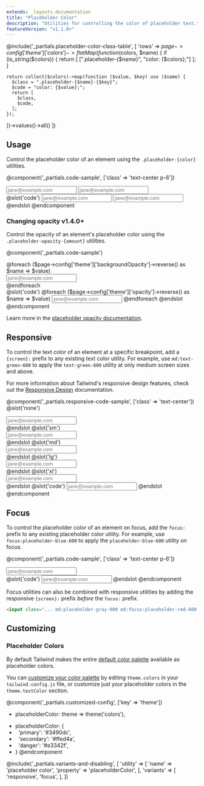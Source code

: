 ```yaml
---
extends: _layouts.documentation
title: "Placeholder Color"
description: "Utilities for controlling the color of placeholder text."
featureVersion: "v1.1.0+"
---
```


@include('_partials.placeholder-color-class-table', [
  'rows' => $page->config['theme']['colors']->flatMap(function ($colors, $name) {
    if (is_string($colors)) {
      return [
        [".placeholder-{$name}", "color: {$colors};"]
      ];
    }

    return collect($colors)->map(function ($value, $key) use ($name) {
      $class = ".placeholder-{$name}-{$key}";
      $code = "color: {$value};";
      return [
        $class,
        $code,
      ];
    });
  })->values()->all()
])

## Usage

Control the placeholder color of an element using the `.placeholder-{color}` utilities.

@component('_partials.code-sample', ['class' => 'text-center p-6'])
<div class="max-w-xs">
  <input class="block appearance-none placeholder-gray-500 border rounded w-full py-2 px-3 text-gray-700 leading-tight focus:outline-none focus:shadow-outline" placeholder="jane@example.com">
  <input class="mt-4 block appearance-none placeholder-red-300 border border-red-400 rounded w-full py-2 px-3 text-gray-700 leading-tight focus:outline-none focus:shadow-outline" placeholder="jane@example.com">
</div>
@slot('code')
<input class="placeholder-gray-500 border" placeholder="jane@example.com">
<input class="placeholder-red-300 border border-red-400" placeholder="jane@example.com">
@endslot
@endcomponent

<h3>
  <span class="flex items-center" data-heading-text>
    Changing opacity
    <span class="ml-3 inline-flex items-center px-3 py-1 rounded-full text-sm font-medium leading-4 bg-green-150 text-green-900">
      v1.4.0+
    </span>
  </span>
</h3>

Control the opacity of an element's placeholder color using the `.placeholder-opacity-{amount}` utilities.

@component('_partials.code-sample')
<div class="space-y-4">
  @foreach ($page->config['theme']['backgroundOpacity']->reverse() as $name => $value)
  <div class="max-w-xs">
    <input class="block appearance-none placeholder-gray-500 placeholder-opacity-{{ $name }} border rounded w-full py-2 px-3 text-gray-700 leading-tight focus:outline-none focus:shadow-outline" placeholder="jane@example.com">
  </div>
  @endforeach
</div>
@slot('code')
@foreach ($page->config['theme']['opacity']->reverse() as $name => $value)
<input class="placeholder-gray-500 placeholder-opacity-{{ $name }} ..." placeholder="jane@example.com">
@endforeach
@endslot
@endcomponent

Learn more in the [placeholder opacity documentation](/docs/placeholder-opacity).

## Responsive

To control the text color of an element at a specific breakpoint, add a `{screen}:` prefix to any existing text color utility. For example, use `md:text-green-600` to apply the `text-green-600` utility at only medium screen sizes and above.

For more information about Tailwind's responsive design features, check out the [Responsive Design](/docs/responsive-design) documentation.

@component('_partials.responsive-code-sample', ['class' => 'text-center'])
@slot('none')
<div class="max-w-xs mx-auto">
  <input class="block appearance-none placeholder-gray-500 border rounded w-full py-2 px-3 text-gray-700 leading-tight focus:outline-none focus:shadow-outline" placeholder="jane@example.com">
</div>
@endslot
@slot('sm')
<div class="max-w-xs mx-auto">
  <input class="block appearance-none placeholder-red-400 border rounded w-full py-2 px-3 text-gray-700 leading-tight focus:outline-none focus:shadow-outline" placeholder="jane@example.com">
</div>
@endslot
@slot('md')
<div class="max-w-xs mx-auto">
  <input class="block appearance-none placeholder-blue-400 border rounded w-full py-2 px-3 text-gray-700 leading-tight focus:outline-none focus:shadow-outline" placeholder="jane@example.com">
</div>
@endslot
@slot('lg')
<div class="max-w-xs mx-auto">
  <input class="block appearance-none placeholder-green-400 border rounded w-full py-2 px-3 text-gray-700 leading-tight focus:outline-none focus:shadow-outline" placeholder="jane@example.com">
</div>
@endslot
@slot('xl')
<div class="max-w-xs mx-auto">
  <input class="block appearance-none placeholder-orange-400 border rounded w-full py-2 px-3 text-gray-700 leading-tight focus:outline-none focus:shadow-outline" placeholder="jane@example.com">
</div>
@endslot
@slot('code')
<input class="none:placeholder-gray-500 sm:placeholder-red-400 md:placeholder-blue-400 lg:placeholder-green-400 xl:placeholder-orange-400 " placeholder="jane@example.com">
@endslot
@endcomponent

## Focus

To control the placeholder color of an element on focus, add the `focus:` prefix to any existing placeholder color utility. For example, use `focus:placeholder-blue-600` to apply the `placeholder-blue-600` utility on focus.

@component('_partials.code-sample', ['class' => 'text-center p-6'])
<div class="max-w-xs mx-auto">
  <input class="block appearance-none bg-gray-200 placeholder-gray-600 border border-transparent focus:border-gray-300 focus:bg-white focus:placeholder-gray-500 rounded w-full py-2 px-3 text-gray-700 leading-tight focus:outline-none" placeholder="jane@example.com">
</div>
@slot('code')
<input class="placeholder-gray-600 focus:placeholder-gray-500 ..." placeholder="jane@example.com">
@endslot
@endcomponent

Focus utilities can also be combined with responsive utilities by adding the responsive `{screen}:` prefix *before* the `focus:` prefix.

```html
<input class="... md:placeholder-gray-900 md:focus:placeholder-red-600 ...">
```

## Customizing

### Placeholder Colors

By default Tailwind makes the entire [default color palette](/docs/customizing-colors#default-color-palette) available as placeholder colors.

You can [customize your color palette](/docs/colors#customizing) by editing `theme.colors` in your `tailwind.config.js` file, or customize just your placeholder colors in the `theme.textColor` section.

@component('_partials.customized-config', ['key' => 'theme'])
- placeholderColor: theme => theme('colors'),
+ placeholderColor: {
+ &nbsp;&nbsp;'primary': '#3490dc',
+ &nbsp;&nbsp;'secondary': '#ffed4a',
+ &nbsp;&nbsp;'danger': '#e3342f',
+ }
@endcomponent

@include('_partials.variants-and-disabling', [
    'utility' => [
        'name' => 'placeholder color',
        'property' => 'placeholderColor',
    ],
    'variants' => [
        'responsive',
        'focus',
    ],
])
